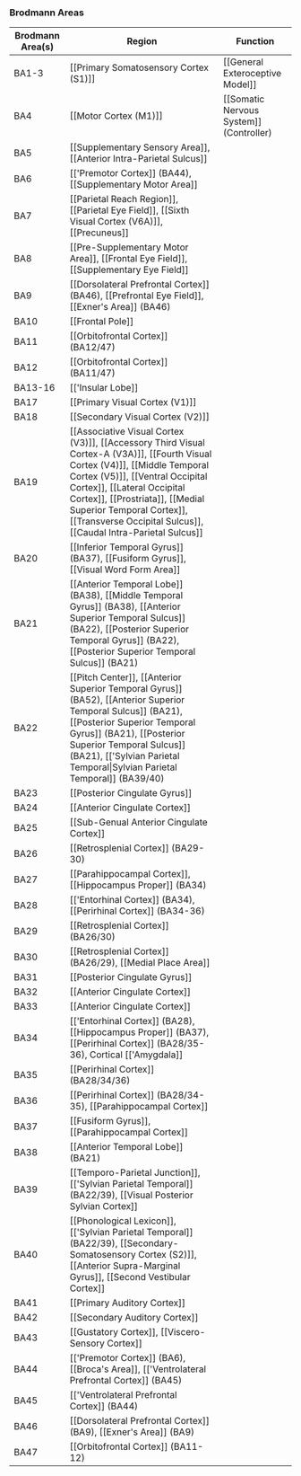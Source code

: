 ### Brodmann Areas

| Brodmann Area(s) | Region                                                                                                                                                                                                                                                                                                                            | Function                                |
| ---------------- | --------------------------------------------------------------------------------------------------------------------------------------------------------------------------------------------------------------------------------------------------------------------------------------------------------------------------------- | --------------------------------------- |
| BA1-3            | [[Primary Somatosensory Cortex (S1)]]                                                                                                                                                                                                                                                                                             | [[General Exteroceptive Model]]         |
| BA4              | [[Motor Cortex (M1)]]                                                                                                                                                                                                                                                                                                             | [[Somatic Nervous System]] (Controller) |
| BA5              | [[Supplementary Sensory Area]], [[Anterior Intra-Parietal Sulcus]]                                                                                                                                                                                                                                                                |                                         |
| BA6              | [['Premotor Cortex]] (BA44), [[Supplementary Motor Area]]                                                                                                                                                                                                                                                                         |                                         |
| BA7              | [[Parietal Reach Region]], [[Parietal Eye Field]], [[Sixth Visual Cortex (V6A)]], [[Precuneus]]                                                                                                                                                                                                                                   |                                         |
| BA8              | [[Pre-Supplementary Motor Area]], [[Frontal Eye Field]], [[Supplementary Eye Field]]                                                                                                                                                                                                                                              |                                         |
| BA9              | [[Dorsolateral Prefrontal Cortex]] (BA46), [[Prefrontal Eye Field]], [[Exner's Area]] (BA46)                                                                                                                                                                                                                                      |                                         |
| BA10             | [[Frontal Pole]]                                                                                                                                                                                                                                                                                                                  |                                         |
| BA11             | [[Orbitofrontal Cortex]] (BA12/47)                                                                                                                                                                                                                                                                                                |                                         |
| BA12             | [[Orbitofrontal Cortex]] (BA11/47)                                                                                                                                                                                                                                                                                                |                                         |
| BA13-16          | [['Insular Lobe]]                                                                                                                                                                                                                                                                                                                 |                                         |
| BA17             | [[Primary Visual Cortex (V1)]]                                                                                                                                                                                                                                                                                                    |                                         |
| BA18             | [[Secondary Visual Cortex (V2)]]                                                                                                                                                                                                                                                                                                  |                                         |
| BA19             | [[Associative Visual Cortex (V3)]], [[Accessory Third Visual Cortex-A (V3A)]], [[Fourth Visual Cortex (V4)]], [[Middle Temporal Cortex (V5)]], [[Ventral Occipital Cortex]], [[Lateral Occipital Cortex]], [[Prostriata]], [[Medial Superior Temporal Cortex]], [[Transverse Occipital Sulcus]], [[Caudal Intra-Parietal Sulcus]] |                                         |
| BA20             | [[Inferior Temporal Gyrus]] (BA37), [[Fusiform Gyrus]], [[Visual Word Form Area]]                                                                                                                                                                                                                                                 |                                         |
| BA21             | [[Anterior Temporal Lobe]] (BA38), [[Middle Temporal Gyrus]] (BA38), [[Anterior Superior Temporal Sulcus]] (BA22), [[Posterior Superior Temporal Gyrus]] (BA22), [[Posterior Superior Temporal Sulcus]] (BA21)                                                                                                                    |                                         |
| BA22             | [[Pitch Center]], [[Anterior Superior Temporal Gyrus]] (BA52), [[Anterior Superior Temporal Sulcus]] (BA21), [[Posterior Superior Temporal Gyrus]] (BA21), [[Posterior Superior Temporal Sulcus]] (BA21), [['Sylvian Parietal Temporal\|Sylvian Parietal Temporal]] (BA39/40)                                                     |                                         |
| BA23             | [[Posterior Cingulate Gyrus]]                                                                                                                                                                                                                                                                                                     |                                         |
| BA24             | [[Anterior Cingulate Cortex]]                                                                                                                                                                                                                                                                                                     |                                         |
| BA25             | [[Sub-Genual Anterior Cingulate Cortex]]                                                                                                                                                                                                                                                                                          |                                         |
| BA26             | [[Retrosplenial Cortex]] (BA29-30)                                                                                                                                                                                                                                                                                                |                                         |
| BA27             | [[Parahippocampal Cortex]], [[Hippocampus Proper]] (BA34)                                                                                                                                                                                                                                                                         |                                         |
| BA28             | [['Entorhinal Cortex]] (BA34), [[Perirhinal Cortex]] (BA34-36)                                                                                                                                                                                                                                                                    |                                         |
| BA29             | [[Retrosplenial Cortex]] (BA26/30)                                                                                                                                                                                                                                                                                                |                                         |
| BA30             | [[Retrosplenial Cortex]] (BA26/29), [[Medial Place Area]]                                                                                                                                                                                                                                                                         |                                         |
| BA31             | [[Posterior Cingulate Gyrus]]                                                                                                                                                                                                                                                                                                     |                                         |
| BA32             | [[Anterior Cingulate Cortex]]                                                                                                                                                                                                                                                                                                     |                                         |
| BA33             | [[Anterior Cingulate Cortex]]                                                                                                                                                                                                                                                                                                     |                                         |
| BA34             | [['Entorhinal Cortex]] (BA28), [[Hippocampus Proper]] (BA37), [[Perirhinal Cortex]] (BA28/35-36), Cortical [['Amygdala]]                                                                                                                                                                                                          |                                         |
| BA35             | [[Perirhinal Cortex]] (BA28/34/36)                                                                                                                                                                                                                                                                                                |                                         |
| BA36             | [[Perirhinal Cortex]] (BA28/34-35), [[Parahippocampal Cortex]]                                                                                                                                                                                                                                                                    |                                         |
| BA37             | [[Fusiform Gyrus]], [[Parahippocampal Cortex]]                                                                                                                                                                                                                                                                                    |                                         |
| BA38             | [[Anterior Temporal Lobe]] (BA21)                                                                                                                                                                                                                                                                                                 |                                         |
| BA39             | [[Temporo-Parietal Junction]], [['Sylvian Parietal Temporal]] (BA22/39), [[Visual Posterior Sylvian Cortex]]                                                                                                                                                                                                                      |                                         |
| BA40             | [[Phonological Lexicon]], [['Sylvian Parietal Temporal]] (BA22/39), [[Secondary-Somatosensory Cortex (S2)]], [[Anterior Supra-Marginal Gyrus]], [[Second Vestibular Cortex]]                                                                                                                                                      |                                         |
| BA41             | [[Primary Auditory Cortex]]                                                                                                                                                                                                                                                                                                       |                                         |
| BA42             | [[Secondary Auditory Cortex]]                                                                                                                                                                                                                                                                                                     |                                         |
| BA43             | [[Gustatory Cortex]], [[Viscero-Sensory Cortex]]                                                                                                                                                                                                                                                                                  |                                         |
| BA44             | [['Premotor Cortex]] (BA6), [[Broca's Area]], [['Ventrolateral Prefrontal Cortex]] (BA45)                                                                                                                                                                                                                                         |                                         |
| BA45             | [['Ventrolateral Prefrontal Cortex]] (BA44)                                                                                                                                                                                                                                                                                       |                                         |
| BA46             | [[Dorsolateral Prefrontal Cortex]] (BA9), [[Exner's Area]] (BA9)                                                                                                                                                                                                                                                                  |                                         |
| BA47             | [[Orbitofrontal Cortex]] (BA11-12)                                                                                                                                                                                                                                                                                                |                                         |
